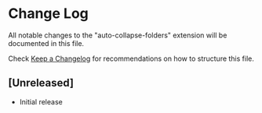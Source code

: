 # Change Log

All notable changes to the "auto-collapse-folders" extension will be documented in this file.

Check [Keep a Changelog](http://keepachangelog.com/) for recommendations on how to structure this file.

## [Unreleased]

- Initial release